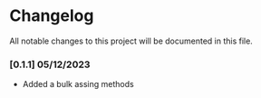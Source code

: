 # Changelog

All notable changes to this project will be documented in this file.

### [0.1.1] 05/12/2023

 - Added a bulk assing methods
